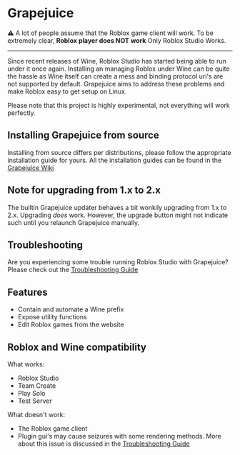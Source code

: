 # Grapejuice

⚠️ A lot of people assume that the Roblox game client will work. To be extremely clear, **Roblox player does NOT work**
 Only Roblox Studio Works.

---

Since recent releases of Wine, Roblox Studio has started being able to run under it once again.
Installing an managing Roblox under Wine can be quite the hassle as Wine itself can create a mess and binding protocol
uri's are not supported by default. Grapejuice aims to address these problems and make Roblox easy to get setup on Linux.

Please note that this project is highly experimental, not everything will work perfectly.

## Installing Grapejuice from source

Installing from source differs per distributions, please follow the appropriate installation guide for yours.
All the installation guides can be found in the [Grapejuice Wiki](https://gitlab.com/brinkervii/grapejuice/wikis/home)

## Note for upgrading from 1.x to 2.x
The builtin Grapejuice updater behaves a bit wonkily upgrading from 1.x to 2.x. Upgrading *does* work.
However, the upgrade button might not indicate such until you relaunch Grapejuice manually.

## Troubleshooting

Are you experiencing some trouble running Roblox Studio with Grapejuice? Please check out the [Troubleshooting Guide](https://gitlab.com/brinkervii/grapejuice/wikis/Troubleshooting)

## Features
- Contain and automate a Wine prefix
- Expose utility functions
- Edit Roblox games from the website

## Roblox and Wine compatibility
What works:
- Roblox Studio
- Team Create
- Play Solo
- Test Server

What doesn't work:
- The Roblox game client
- Plugin gui's may cause seizures with some rendering methods. More about this issue is discussed in the [Troubleshooting Guide](https://gitlab.com/brinkervii/grapejuice/wikis/Troubleshooting)
